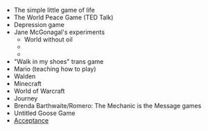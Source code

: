 * The simple little game of life
* The World Peace Game (TED Talk)
* Depression game
* Jane McGonagal's experiments
  - World without oil
  -
  -
* "Walk in my shoes" trans game
* Mario (teaching how to play)
* Walden
* Minecraft
* World of Warcraft
* Journey
* Brenda Barthwaite/Romero: The Mechanic is the Message games
* Untitled Goose Game
* [Acceptance](https://laurakindie.itch.io/acceptance-jam-for-leelah-entry)
